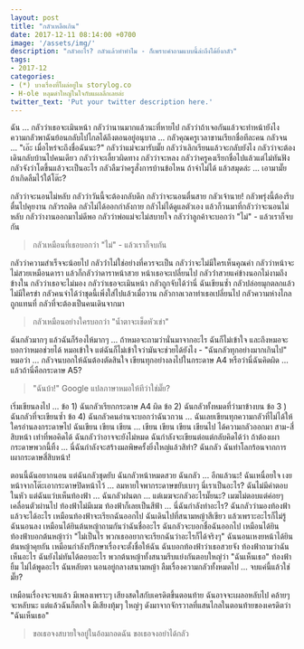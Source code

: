 ```yaml
---
layout: post
title: "กลัวเหลือเกิน"
date: 2017-12-11 08:14:00 +0700
image: '/assets/img/'
description: "กลัวอะไร? กลัวแล้วทำทำไม - ก็เพราะคำถามแบบนี้ล่ะถึงได้ยิ่งกลัว"
tags:
- 2017-12
categories:
- (*) บางเรื่องที่โผล่อยู่ใน storylog.co
- H-ole หลุมดำใหญ่ในใจกับแผลลึกเลยล่ะ
twitter_text: 'Put your twitter description here.'
---
```

ฉัน ... กลัวว่าเธอจะเมินหน้า กลัวว่านานมากแล้วนะที่หายไป กลัวว่าถ้าเจอกันแล้วจะทำหน้ายังไง ความกลัวพาฉันย้อนกลับไปไกลได้ถึงตอนอยู่อนุบาล ... กลัวคุณครูเวลาขานเรียกชื่อทีละคน กลัวจน ... "เอ๊ะ เมื่อไหร่จะถึงชื่อฉันนะ?" กลัวว่าแม่จะมารับมั๊ย กลัวว่าเลิกเรียนแล้วจะกลับยังไง กลัวว่าจะต้องเดินกลับบ้านไปคนเดียว กลัวว่าจะเลี้ยวผิดทาง กลัวว่าจะหลง กลัวว่าครูคงเรียกชื่อไปแล้วแต่ไม่ทันฟัง กลัวจังว่าโตขึ้นแล้วจะเป็นอะไร กลัวลืมว่าครูสั่งการบ้านข้อไหน ถ้าจำไม่ได้  แล้วสมุดล่ะ ... เอามามั๊ย ถ้าเกิดลืมไว้ใต้โต๊ะ?

กลัวว่าจะนอนไม่หลับ กลัวว่าวันนี้จะต้องกลับดึก กลัวว่าจะนอนตื่นสาย กลัวเจ้านาย! กลัวพรุ่งนี้ต้องรีบตื่นไปคุยงาน กลัวรถติด กลัวไม่ได้ออกกำลังกาย กลัวไม่ได้ดูแลตัวเอง แล้วก็วนมาที่กลัวว่าจะนอนไม่หลับ กลัวว่างานออกมาไม่ดีพอ กลัวว่าพ่อแม่จะไม่สบายใจ กลัวว่าลูกค้าจะบอกว่า "ไม่" - แล้วเราก็จบกัน

> กลัวเหมือนที่เธอบอกว่า "ไม่" - แล้วเราก็จบกัน

กลัวว่าความสำเร็จจะน้อยไป กลัวว่่าไม่ใช่อย่างที่ควรจะเป็น กลัวว่าจะไม่มีใครเห็นคุณค่า กลัวว่าหน้าจะไม่สวยเหมือนดารา แล้วก็กลัวว่าดาราหน้าสวย หน้าเธอจะเปลี่ยนไป กลัวว่่าสวยแค่ข้างนอกไม่งามถึงข้างใน กลัวว่าเธอจะไม่มอง กลัวว่าเธอจะเมินหน้า กลัวถูกจับได้ว่านี่ ฉันเขียนซ้ำ กลัวปล่อยมุกตลกแล้วไม่มีใครขำ กลัวคนจำได้ว่าชุดนี้เพิ่งใส่ไปแล้วเมื่อวาน กลัวกาลเวลาทำเธอเปลี่ยนไป กลัวความห่างไกลถูกแทนที่ กลัวที่จะต้องเป็นคนเดินจากมา

> กลัวเหมือนอย่างใครบอกว่า "น้ำตาจะเช็ดหัวเข่า"

ฉันกลัวมากๆ แล้วฉันก็ร้องไห้มากๆ ... ถ้าหมอจะถามว่านั่นมาจากอะไร ฉันก็ไม่เข้าใจ และถึงหมอจะบอกว่าหมอช่วยได้ หมอเข้าใจ แต่ฉันก็ไม่เข้าใจว่ามันจะช่วยได้ยังไง - "ฉันกลัวทุกอย่างมากเกินไป" หมอว่า ... กลัวจนบอกให้ฉันต้องตัดสินใจ เขียนทุกอย่างลงไปในกระดาษ A4 หรือว่านี่ฉันคิดผิด ... แล้วถ้านี่คือกระดาษ A5?

> "ฉันบ้า!" Google แปลภาษาหมอให้ทีว่าใช่มั๊ย?

เริ่มเขียนลงไป ... ข้อ 1) ฉันกลัวเรียกกระดาษ A4 ผิด ข้อ 2) ฉันกลัวทั้งหมดที่ว่ามาข้างบน ข้อ 3 ) ฉันกลัวที่จะเขียนซ้ำ ข้อ 4) ฉันกลัวคนอ่านจะบอกว่าฉันวกวน ... ฉันเลยเขียนทุกความกลัวที่ไม่ได้ให้ใครอ่านลงกระดาษไป ฉันเขียน เขียน เขียน ... เขียน เขียน เขียน เขียนไป ได้ความกลัวออกมา สาม-สี่สิบหน้า เท่าที่พอคิดได้ ฉันกลัวว่าอาจจะยังไม่หมด ฉันกำลังจะเขียนต่อแต่กลับคิดได้ว่า ถ้าต้องเผากระดาษพวกนี้ทิ้ง ... นี่ฉันกำลังจะสร้างมลพิษครั้งยิ่งใหญ่แล้วสิท่า? ฉันกลัว ฉันทำโลกร้อนจากการเผากระดาษสี่สิบหน้า!

ตอนนี้ฉันอยากนอน แต่ฉันกลัวชุดยับ ฉันกลัวหน้าหมดสวย ฉันกลัว ... อีกแล้วนะ! ฉันเหนื่อยใจ เงยหน้าจากโต๊ะเอากระดาษปิดหน้าไว้ ... ลมหายใจพากระดาษขยับเบาๆ นี่เราเป็นอะไร? ฉันไม่มีคำตอบในหัว แต่ฉันแว่บเห็นท้องฟ้า ... ฉันกลัวฝนตก ... แต่เมฆจะกลัวอะไรมั๊ยนะ? เมฆไม่ตอบแต่ค่อยๆ เคลื่อนตัวผ่านไป ท้องฟ้าไม่มีเมฆ ท้องฟ้าก็เลยเป็นสีฟ้า ... นี่ฉันกำลังทำอะไร? ฉันกลัวว่ามองท้องฟ้าแล้วจะได้อะไร เหมือนท้องฟ้าจะเรียกฉันออกไป ฉันเดินไปที่สนามหญ้าสีเขียว แล้วเพราะอะไรก็ไม่รู้ฉันนอนลง เหมือนได้ยินต้นหญ้าถามกันว่าฉันชื่ออะไร ฉันกลัวจะบอกชื่อฉันออกไป เหมือนได้ยินท้องฟ้าบอกต้นหญ้าว่า "ไม่เป็นไร พวกเธออยากจะเรียกฉันว่าอะไรก็ได้จริงๆ" ฉันนอนเหงยหน้าได้ยินต้นหญ้าคุยกัน เหมือนกำลังปรึกษาเรื่องจะตั้งชื่อให้ฉัน ฉันบอกท้องฟ้าว่าเธอสวยจัง ท้องฟ้าถามว่าฉันเห็นอะไร ฉันยังไม่ทันได้ตอบอะไร พวกต้นหญ้าทั้งสนามรีบแย่งกันตอบใหญ่ว่า "ฉันเห็นเธอ" ท้องฟ้ายิ้ม ไม่ได้พูดอะไร ฉันหลับตา นอนอยู่กลางสนามหญ้า ลืมเรื่องความกลัวทั้งหมดไป ... จบแค่นี้แล้วใช่มั๊ย?

เหมือนเรื่องจะจบแล้ว มีเพลงเพราะๆ เสียงสดใสกับเครดิตขึ้นตอนท้าย ฉันอาจจะเผลอหลับไป คล้ายๆ จะหลับนะ แต่แล้วฉันก็ตกใจ มีเสียงทุ้มๆ ใหญ่ๆ ดังมาจากจักรวาลที่แสนไกลในตอนท้ายของเครดิตว่า "ฉันเห็นเธอ"

> ขอเธอจงสบายใจอยู่ในอ้อมกอดฉัน ขอเธอจงอย่าได้กลัว
